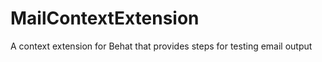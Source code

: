 MailContextExtension
====================

A context extension for Behat that provides steps for testing email output 
